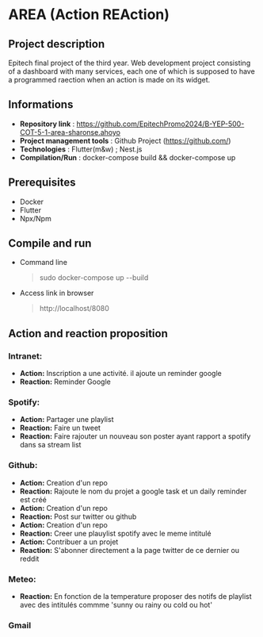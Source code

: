 # AREA (Action REAction)

## Project description
Epitech final project of the third year. Web development project consisting of a dashboard with many services, each one of which is supposed to have a programmed raection when an action is made on its widget.

## Informations

- **Repository link** : https://github.com/EpitechPromo2024/B-YEP-500-COT-5-1-area-sharonse.ahoyo
- **Project management tools** : Github Project (https://github.com/)
- **Technologies** : Flutter(m&w) ; Nest.js
- **Compilation/Run** : docker-compose build && docker-compose up

## Prerequisites
- Docker
- Flutter
- Npx/Npm

## Compile and run
- Command line
  > sudo docker-compose up --build
- Access link in browser
  > http://localhost/8080

## Action and reaction proposition


### Intranet:
- **Action:** Inscription a une activité. il ajoute un reminder google
- **Reaction:** Reminder Google

### Spotify:
- **Action:** Partager une playlist
- **Reaction:** Faire un tweet
- **Reaction:** Faire rajouter un nouveau son poster ayant rapport a spotify dans sa stream list 

### Github:
- **Action:** Creation d'un repo 
- **Reaction:** Rajoute le nom du projet a google task et un daily reminder est créé
- **Action:** Creation d'un repo 
- **Reaction:** Post sur twitter ou github
- **Action:** Creation d'un repo 
- **Reaction:** Creer une plauylist spotify avec le meme intitulé 
- **Action:** Contribuer a un projet 
- **Reaction:** S'abonner directement a la page twitter de ce dernier ou reddit 

### Meteo:
- **Reaction:** En fonction de la temperature proposer des notifs de playlist avec des intitulés commme 'sunny ou rainy ou cold ou hot'

### Gmail